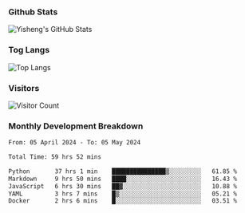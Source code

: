 ### Github Stats
![Yisheng's GitHub Stats](https://github-readme-stats-9qabuvhk1-gongyisheng.vercel.app/api?username=gongyisheng&count_private=true&show_icons=true)
### Tog Langs
![Top Langs](https://github-readme-stats-9qabuvhk1-gongyisheng.vercel.app/api/top-langs/?username=gongyisheng&layout=compact)
### Visitors
![Visitor Count](https://profile-counter.glitch.me/gongyisheng/count.svg)
### Monthly Development Breakdown
<!--START_SECTION:waka-->

```txt
From: 05 April 2024 - To: 05 May 2024

Total Time: 59 hrs 52 mins

Python       37 hrs 1 min    ███████████████▒░░░░░░░░░   61.85 %
Markdown     9 hrs 50 mins   ████░░░░░░░░░░░░░░░░░░░░░   16.43 %
JavaScript   6 hrs 30 mins   ██▓░░░░░░░░░░░░░░░░░░░░░░   10.88 %
YAML         3 hrs 7 mins    █▒░░░░░░░░░░░░░░░░░░░░░░░   05.21 %
Docker       2 hrs 6 mins    █░░░░░░░░░░░░░░░░░░░░░░░░   03.51 %
```

<!--END_SECTION:waka-->
